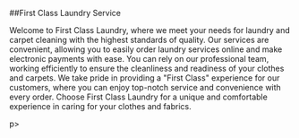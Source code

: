 ##First Class Laundry Service
<p>Welcome to First Class Laundry, where we meet your needs for laundry and carpet cleaning with the highest standards of quality. Our services are convenient, allowing you to easily order laundry services online and make electronic payments with ease. You can rely on our professional team, working efficiently to ensure the cleanliness and readiness of your clothes and carpets. We take pride in providing a "First Class" experience for our customers, where you can enjoy top-notch service and convenience with every order. Choose First Class Laundry for a unique and comfortable experience in caring for your clothes and fabrics.</p>p>
